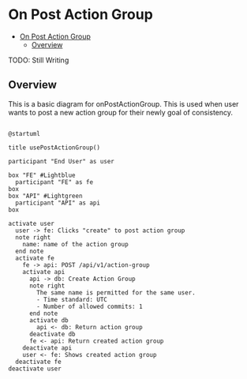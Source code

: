 # On Post Action Group

<!-- TOC -->

- [On Post Action Group](#on-post-action-group)
  - [Overview](#overview)

<!-- /TOC -->

TODO: Still Writing

## Overview
This is a basic diagram for onPostActionGroup. This is used when user wants to post a new action group for their newly goal of consistency.


```plantuml

@startuml

title usePostActionGroup()

participant "End User" as user

box "FE" #Lightblue
  participant "FE" as fe
box
box "API" #Lightgreen
  participant "API" as api
box

activate user
  user -> fe: Clicks "create" to post action group
  note right
    name: name of the action group
  end note
  activate fe
    fe -> api: POST /api/v1/action-group
    activate api
      api -> db: Create Action Group
      note right
        The same name is permitted for the same user.
        - Time standard: UTC
        - Number of allowed commits: 1
      end note
      activate db
        api <- db: Return action group
      deactivate db
      fe <- api: Return created action group
    deactivate api
    user <- fe: Shows created action group
  deactivate fe
deactivate user
```